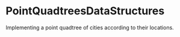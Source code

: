 # PointQuadtreesDataStructures
 Implementing a point quadtree of cities according to their locations.
